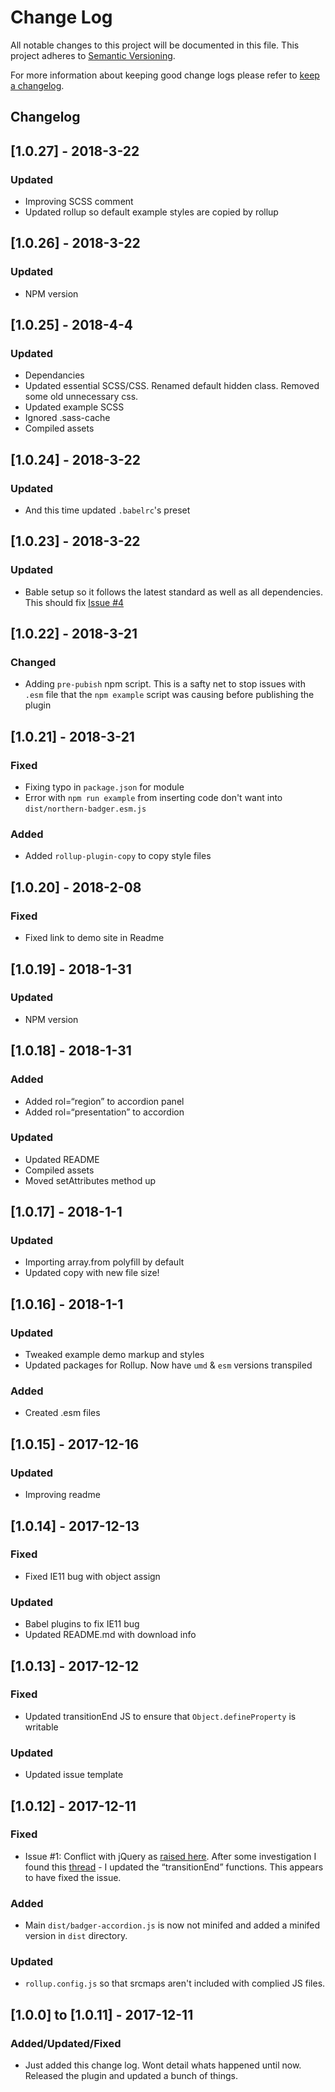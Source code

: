 # Change Log
All notable changes to this project will be documented in this file.
This project adheres to [Semantic Versioning](http://semver.org/).

For more information about keeping good change logs please refer to [keep a changelog](https://github.com/olivierlacan/keep-a-changelog).

## Changelog


## [1.0.27] - 2018-3-22
### Updated
 - Improving SCSS comment
 - Updated rollup so default example styles are copied by rollup


## [1.0.26] - 2018-3-22
### Updated
 - NPM version


## [1.0.25] - 2018-4-4
### Updated
 - Dependancies
 - Updated essential SCSS/CSS. Renamed default hidden class. Removed some old unnecessary css.
 - Updated example SCSS
 - Ignored .sass-cache
 - Compiled assets


## [1.0.24] - 2018-3-22
### Updated
 - And this time updated `.babelrc`'s preset


## [1.0.23] - 2018-3-22
### Updated
 - Bable setup so it follows the latest standard as well as all dependencies. This should fix [Issue #4](https://github.com/stuartjnelson/badger-accordion/issues/4)


## [1.0.22] - 2018-3-21
### Changed
 - Adding `pre-pubish` npm script. This is a safty net to stop issues with `.esm` file that the `npm example` script was causing before publishing the plugin


## [1.0.21] - 2018-3-21
### Fixed
 - Fixing typo in `package.json` for module
 - Error with `npm run example` from inserting code don't want into `dist/northern-badger.esm.js`

### Added
 - Added `rollup-plugin-copy` to copy style files


## [1.0.20] - 2018-2-08
### Fixed
 - Fixed link to demo site in Readme


## [1.0.19] - 2018-1-31
### Updated
 - NPM version


## [1.0.18] - 2018-1-31
### Added
 - Added rol=“region” to accordion panel
 - Added rol=“presentation” to accordion

### Updated
 - Updated README
 - Compiled assets
 - Moved setAttributes method up


## [1.0.17] - 2018-1-1
### Updated
 - Importing array.from polyfill by default
 - Updated copy with new file size!


## [1.0.16] - 2018-1-1
### Updated
 - Tweaked example demo markup and styles
 - Updated packages for Rollup. Now have `umd` & `esm` versions transpiled

### Added
 - Created .esm files


## [1.0.15] - 2017-12-16
### Updated
 - Improving readme


## [1.0.14] - 2017-12-13
### Fixed
 - Fixed IE11 bug with object assign

### Updated
 - Babel plugins to fix IE11 bug
 - Updated README.md with download info


## [1.0.13] - 2017-12-12
### Fixed
 - Updated transitionEnd JS to ensure that `Object.defineProperty` is writable

### Updated
 - Updated issue template


## [1.0.12] - 2017-12-11
### Fixed
 - Issue #1: Conflict with jQuery as [raised here](https://github.com/stuartjnelson/badger-accordion/issues/1#issuecomment-350789280). After some investigation I found this [thread](https://stackoverflow.com/questions/21729895/jquery-conflict-with-native-prototype) - I updated the “transitionEnd” functions. This appears to have fixed the issue.

### Added
 - Main `dist/badger-accordion.js` is now not minifed and added a minifed version in `dist` directory.

### Updated
 - `rollup.config.js` so that srcmaps aren't included with complied JS files.


## [1.0.0] to [1.0.11] - 2017-12-11
### Added/Updated/Fixed
 - Just added this change log. Wont detail whats happened until now. Released the plugin and updated a bunch of things.
